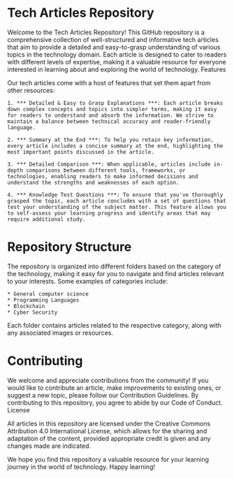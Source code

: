 # Tech Articles Repository

Welcome to the Tech Articles Repository! This GitHub repository is a comprehensive collection of well-structured and informative tech articles that aim to provide a detailed and easy-to-grasp understanding of various topics in the technology domain. Each article is designed to cater to readers with different levels of expertise, making it a valuable resource for everyone interested in learning about and exploring the world of technology.
Features

Our tech articles come with a host of features that set them apart from other resources:

    1. *** Detailed & Easy to Grasp Explanations ***: Each article breaks down complex concepts and topics into simpler terms, making it easy for readers to understand and absorb the information. We strive to maintain a balance between technical accuracy and reader-friendly language.

    2. *** Summary at the End ***: To help you retain key information, every article includes a concise summary at the end, highlighting the most important points discussed in the article.

    3. *** Detailed Comparison ***: When applicable, articles include in-depth comparisons between different tools, frameworks, or technologies, enabling readers to make informed decisions and understand the strengths and weaknesses of each option.

    4. *** Knowledge Test Questions ***: To ensure that you've thoroughly grasped the topic, each article concludes with a set of questions that test your understanding of the subject matter. This feature allows you to self-assess your learning progress and identify areas that may require additional study.

# Repository Structure

The repository is organized into different folders based on the category of the technology, making it easy for you to navigate and find articles relevant to your interests. Some examples of categories include:

    * General computer science
    * Programming Languages
    * Blockchain
    * Cyber Security 
    
Each folder contains articles related to the respective category, along with any associated images or resources.

# Contributing

We welcome and appreciate contributions from the community! If you would like to contribute an article, make improvements to existing ones, or suggest a new topic, please follow our Contribution Guidelines. By contributing to this repository, you agree to abide by our Code of Conduct.
License

All articles in this repository are licensed under the Creative Commons Attribution 4.0 International License, which allows for the sharing and adaptation of the content, provided appropriate credit is given and any changes made are indicated.

We hope you find this repository a valuable resource for your learning journey in the world of technology. Happy learning!
